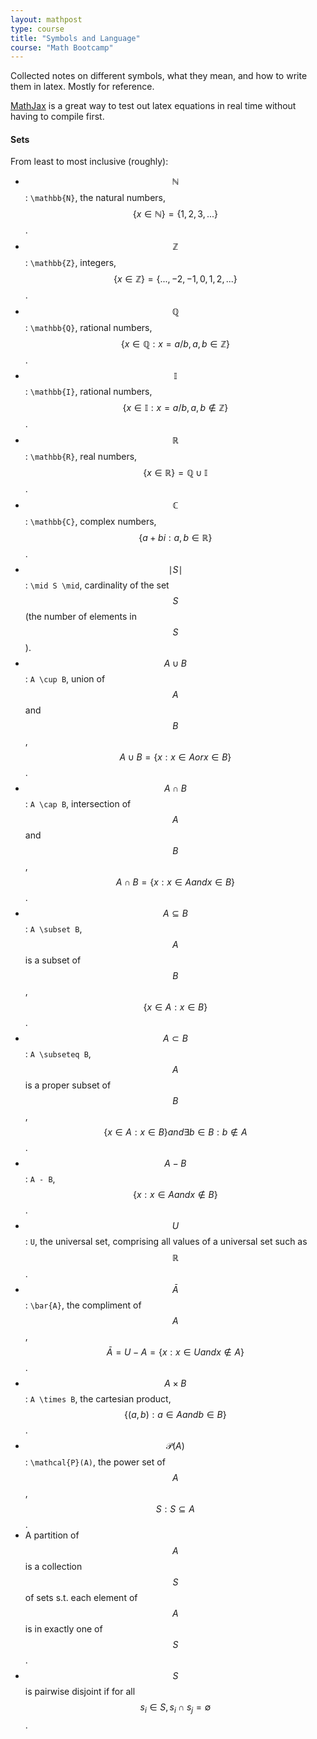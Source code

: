 ```yaml
---
layout: mathpost
type: course
title: "Symbols and Language"
course: "Math Bootcamp"
---
```


Collected notes on different symbols, what they mean, and how to write them in latex. Mostly for reference.

[MathJax](https://www.mathjax.org) is a great way to test out latex equations in real time without having to compile first.

#### Sets
From least to most inclusive (roughly):

* $$\mathbb{N}$$: `\mathbb{N}`, the natural numbers, $$\{x \in \mathbb{N}\} = \{1, 2, 3, ...\}$$.
* $$\mathbb{Z}$$: `\mathbb{Z}`, integers, $$\{x \in \mathbb{Z}\} = \{..., -2, -1, 0, 1, 2, ...\}$$.
* $$\mathbb{Q}$$: `\mathbb{Q}`, rational numbers, $$\{x \in \mathbb{Q}: x = a/b, a,b \in \mathbb{Z}\}$$.
* $$\mathbb{I}$$: `\mathbb{I}`, rational numbers, $$\{x \in \mathbb{I}: x = a/b, a,b \notin \mathbb{Z}\}$$.
* $$\mathbb{R}$$: `\mathbb{R}`, real numbers, $$\{x \in \mathbb{R}\} = \mathbb{Q} \cup \mathbb{I}$$.
* $$\mathbb{C}$$: `\mathbb{C}`, complex numbers, $$\{a + bi: a,b \in \mathbb{R}\}$$.
* $$\mid S \mid$$: `\mid S \mid`, cardinality of the set $$S$$ (the number of elements in $$S$$).
* $$A \cup B$$: `A \cup B`, union of $$A$$ and $$B$$, $$A \cup B = \{x: x \in A or x \in B\}$$.
* $$A \cap B$$: `A \cap B`, intersection of $$A$$ and $$B$$, $$A \cap B = \{x: x \in A and x\in B\}$$.
* $$A \subseteq B$$: `A \subset B`, $$A$$ is a subset of $$B$$, $$\{x \in A: x \in B\}$$.
* $$A \subset B$$: `A \subseteq B`, $$A$$ is a proper subset of $$B$$, $$\{x \in A: x \in B\} and \exists b \in B: b \notin A$$. 
* $$A - B$$: `A - B`, $$\{x: x \in A and x \notin B\}$$.
* $$U$$: `U`, the universal set, comprising all values of a universal set such as $$\mathbb{R}$$.
* $$\bar{A}$$: `\bar{A}`, the compliment of $$A$$, $$\bar{A} = U - A = \{x: x \in U and x \notin A\}$$.
* $$A \times B$$: `A \times B`, the cartesian product, $$\{(a,b): a \in A and b \in B\}$$.
* $$\mathcal{P}(A)$$: `\mathcal{P}(A)`, the power set of $$A$$, $${S: S \subseteq A}$$.
* A partition of $$A$$ is a collection $$S$$ of sets s.t. each element of $$A$$ is in exactly one of $$S$$.
* $$S$$ is pairwise disjoint if for all $$s_i \in S, s_i \cap s_j = \emptyset$$.





